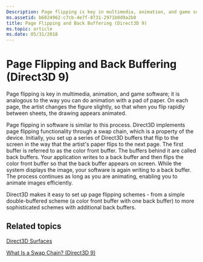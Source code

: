 ```yaml
---
Description: Page flipping is key in multimedia, animation, and game software; it is analogous to the way you can do animation with a pad of paper.
ms.assetid: b6824962-c7cb-4e7f-8731-2971b0d9a2b0
title: Page Flipping and Back Buffering (Direct3D 9)
ms.topic: article
ms.date: 05/31/2018
---
```


# Page Flipping and Back Buffering (Direct3D 9)

Page flipping is key in multimedia, animation, and game software; it is analogous to the way you can do animation with a pad of paper. On each page, the artist changes the figure slightly, so that when you flip rapidly between sheets, the drawing appears animated.

Page flipping in software is similar to this process. Direct3D implements page flipping functionality through a swap chain, which is a property of the device. Initially, you set up a series of Direct3D buffers that flip to the screen in the way that the artist's paper flips to the next page. The first buffer is referred to as the color front buffer. The buffers behind it are called back buffers. Your application writes to a back buffer and then flips the color front buffer so that the back buffer appears on screen. While the system displays the image, your software is again writing to a back buffer. The process continues as long as you are animating, enabling you to animate images efficiently.

Direct3D makes it easy to set up page flipping schemes - from a simple double-buffered scheme (a color front buffer with one back buffer) to more sophisticated schemes with additional back buffers.

## Related topics

<dl> <dt>

[Direct3D Surfaces](direct3d-surfaces.md)
</dt> <dt>

[What Is a Swap Chain? (Direct3D 9)](what-is-a-swap-chain-.md)
</dt> </dl>

 

 




